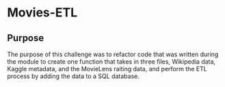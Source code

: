 # Movies-ETL

## Purpose
The purpose of this challenge was to refactor code that was written during the module to create one function that takes in three files, Wikipedia data, Kaggle metadata, and the MovieLens raiting data, and perform the ETL process by adding the data to a SQL database.
